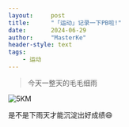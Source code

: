 ```yaml
---
layout:     post
title:      "「运动」记录一下PB啦!"
date:       2024-06-29
author:     "MasterKe"
header-style: text
tags:
    - 运动
---
```


> 今天一整天的毛毛细雨

![5KM](https://masterke-picture.oss-cn-hangzhou.aliyuncs.com/2024%2F06%2F30%2F1719762115.png)

是不是下雨天才能沉淀出好成绩😄